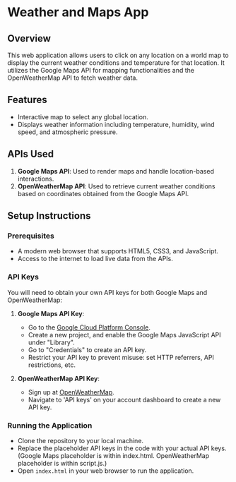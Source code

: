 # Weather and Maps App

## Overview
This web application allows users to click on any location on a world map to display the current weather conditions and temperature for that location. It utilizes the Google Maps API for mapping functionalities and the OpenWeatherMap API to fetch weather data.

## Features
- Interactive map to select any global location.
- Displays weather information including temperature, humidity, wind speed, and atmospheric pressure.

## APIs Used
1. **Google Maps API**: Used to render maps and handle location-based interactions.
2. **OpenWeatherMap API**: Used to retrieve current weather conditions based on coordinates obtained from the Google Maps API.

## Setup Instructions

### Prerequisites
- A modern web browser that supports HTML5, CSS3, and JavaScript.
- Access to the internet to load live data from the APIs.

### API Keys
You will need to obtain your own API keys for both Google Maps and OpenWeatherMap:

1. **Google Maps API Key**:
   - Go to the [Google Cloud Platform Console](https://console.cloud.google.com/).
   - Create a new project, and enable the Google Maps JavaScript API under "Library".
   - Go to "Credentials" to create an API key.
   - Restrict your API key to prevent misuse: set HTTP referrers, API restrictions, etc.

2. **OpenWeatherMap API Key**:
   - Sign up at [OpenWeatherMap](https://openweathermap.org/).
   - Navigate to 'API keys' on your account dashboard to create a new API key.

### Running the Application
- Clone the repository to your local machine.
- Replace the placeholder API keys in the code with your actual API keys. (Google Maps placeholder is within index.html. OpenWeatherMap placeholder is within script.js.)
- Open `index.html` in your web browser to run the application.

